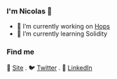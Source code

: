 ### I'm Nicolas 👋

- 🔭 I’m currently working on [Hops](https://hops.uy)
- 🌱 I’m currently learning Solidity
<!-- - 🤔 I’m looking for help with ... -->

<!--
**minimo-io/minimo-io** is a ✨ _special_ ✨ repository because its `README.md` (this file) appears on your GitHub profile.

Here are some ideas to get you started:

- 🔭 I’m currently working on ...
- 🌱 I’m currently learning ...
- 👯 I’m looking to collaborate on Web3 Development
- 🤔 I’m looking for help with ...
- 💬 Ask me about ...
- 📫 How to reach me: ...
- 😄 Pronouns: ...
- ⚡ Fun fact: ...
-->

### Find me

🚀 [Site](https://minimo.io) . 🐦 [Twitter](https://twitter.com/minimo_io) . 💼 [LinkedIn](https://www.linkedin.com/in/nicolas-erramuspe/) <br>
